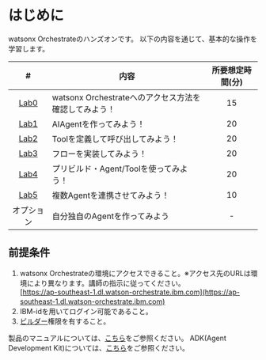 # はじめに

watsonx Orchestrateのハンズオンです。
以下の内容を通じて、基本的な操作を学習します。

|  #                         |                      内容                                         |所要想定時間(分)|
|:---:                       |------------------------------------------------------------------|   :---:      |
|[Lab0](intro.md)             |watsonx Orchestrateへのアクセス方法を確認してみよう！ |15           |
|[Lab1](agent.md)       |AIAgentを作ってみよう！                      |20           |
|[Lab2](tool.md)       |Toolを定義して呼び出してみよう！                      |20           |
|[Lab3](flow.md)       |フローを実装してみよう！                      |20           |
|[Lab4](prebuild.md)       |プリビルド・Agent/Toolを使ってみよう！                      |20           |
|[Lab5](multi.md)       |複数Agentを連携させてみよう！                   |10           |
|オプション |自分独自のAgentを作ってみよう         |-           |

## 前提条件
 
 1. watsonx Orchestrateの環境にアクセスできること。※アクセス先のURLは環境により異なります。講師の指示に従ってください。  
 [https://ap-southeast-1.dl.watson-orchestrate.ibm.com](https://ap-southeast-1.dl.watson-orchestrate.ibm.com) 　　 
 2. IBM-idを用いてログイン可能であること。
 3. <a href="https://www.ibm.com/docs/ja/watsonx/watson-orchestrate/current?topic=team-roles-watsonx-orchestrate#builder" target="_blank" rel="noopener noreferrer">ビルダー</a>権限を有すること。


製品のマニュアルについては、<a href="https://www.ibm.com/docs/ja/watsonx/watson-orchestrate/current" target="_blank" rel="noopener noreferrer">こちら</a>をご参照ください。
ADK(Agent Development Kit)については、<a href="https://developer.watson-orchestrate.ibm.com/" target="_blank" rel="noopener noreferrer">こちら</a>をご参照ください。
